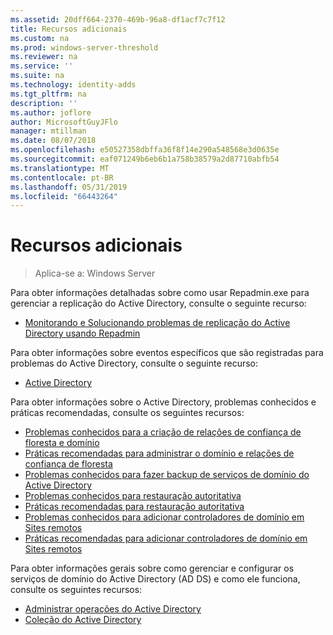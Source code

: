 ```yaml
---
ms.assetid: 20dff664-2370-469b-96a8-df1acf7c7f12
title: Recursos adicionais
ms.custom: na
ms.prod: windows-server-threshold
ms.reviewer: na
ms.service: ''
ms.suite: na
ms.technology: identity-adds
ms.tgt_pltfrm: na
description: ''
ms.author: joflore
author: MicrosoftGuyJFlo
manager: mtillman
ms.date: 08/07/2018
ms.openlocfilehash: e50527358dbffa36f8f14e290a548568e3d0635e
ms.sourcegitcommit: eaf071249b6eb6b1a758b38579a2d87710abfb54
ms.translationtype: MT
ms.contentlocale: pt-BR
ms.lasthandoff: 05/31/2019
ms.locfileid: "66443264"
---
```

# <a name="additional-resources"></a>Recursos adicionais

>Aplica-se a: Windows Server

Para obter informações detalhadas sobre como usar Repadmin.exe para gerenciar a replicação do Active Directory, consulte o seguinte recurso: 

- [Monitorando e Solucionando problemas de replicação do Active Directory usando Repadmin](https://go.microsoft.com/fwlink/?LinkId=122830)

Para obter informações sobre eventos específicos que são registradas para problemas do Active Directory, consulte o seguinte recurso:

- [Active Directory](https://go.microsoft.com/fwlink/?LinkId=122877)

Para obter informações sobre o Active Directory, problemas conhecidos e práticas recomendadas, consulte os seguintes recursos:

- [Problemas conhecidos para a criação de relações de confiança de floresta e domínio](https://go.microsoft.com/fwlink/?LinkId=128784)
- [Práticas recomendadas para administrar o domínio e relações de confiança de floresta](https://go.microsoft.com/fwlink/?LinkId=128785)
- [Problemas conhecidos para fazer backup de serviços de domínio do Active Directory](https://go.microsoft.com/fwlink/?LinkId=128793)
- [Problemas conhecidos para restauração autoritativa](https://go.microsoft.com/fwlink/?LinkId=128788)
- [Práticas recomendadas para restauração autoritativa](https://go.microsoft.com/fwlink/?LinkId=128791) 
- [Problemas conhecidos para adicionar controladores de domínio em Sites remotos](https://go.microsoft.com/fwlink/?LinkId=128794)
- [Práticas recomendadas para adicionar controladores de domínio em Sites remotos](https://go.microsoft.com/fwlink/?LinkId=128796)

Para obter informações gerais sobre como gerenciar e configurar os serviços de domínio do Active Directory (AD DS) e como ele funciona, consulte os seguintes recursos:

- [Administrar operações do Active Directory](https://go.microsoft.com/fwlink/?LinkId=128798)
- [Coleção do Active Directory](https://go.microsoft.com/fwlink/?LinkId=34157)